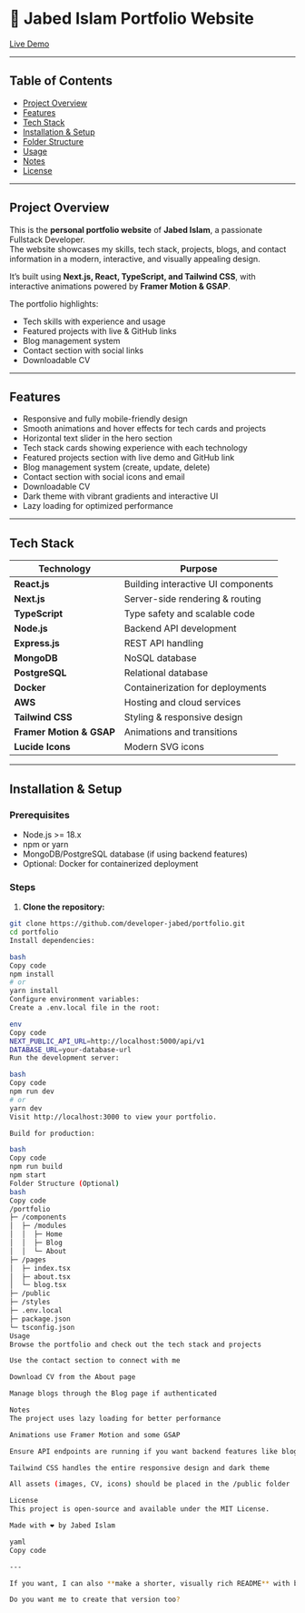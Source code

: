 # 🌟 Jabed Islam Portfolio Website

[Live Demo](https://jabed-portfolio-app.vercel.app)

---

## Table of Contents
- [Project Overview](#project-overview)
- [Features](#features)
- [Tech Stack](#tech-stack)
- [Installation & Setup](#installation--setup)
- [Folder Structure](#folder-structure)
- [Usage](#usage)
- [Notes](#notes)
- [License](#license)

---

## Project Overview

This is the **personal portfolio website** of **Jabed Islam**, a passionate Fullstack Developer.  
The website showcases my skills, tech stack, projects, blogs, and contact information in a modern, interactive, and visually appealing design.  

It’s built using **Next.js, React, TypeScript, and Tailwind CSS**, with interactive animations powered by **Framer Motion & GSAP**.  

The portfolio highlights:

- Tech skills with experience and usage
- Featured projects with live & GitHub links
- Blog management system
- Contact section with social links
- Downloadable CV

---

## Features

- Responsive and fully mobile-friendly design
- Smooth animations and hover effects for tech cards and projects
- Horizontal text slider in the hero section
- Tech stack cards showing experience with each technology
- Featured projects section with live demo and GitHub link
- Blog management system (create, update, delete)
- Contact section with social icons and email
- Downloadable CV
- Dark theme with vibrant gradients and interactive UI
- Lazy loading for optimized performance

---

## Tech Stack

| Technology | Purpose |
|------------|---------|
| **React.js** | Building interactive UI components |
| **Next.js** | Server-side rendering & routing |
| **TypeScript** | Type safety and scalable code |
| **Node.js** | Backend API development |
| **Express.js** | REST API handling |
| **MongoDB** | NoSQL database |
| **PostgreSQL** | Relational database |
| **Docker** | Containerization for deployments |
| **AWS** | Hosting and cloud services |
| **Tailwind CSS** | Styling & responsive design |
| **Framer Motion & GSAP** | Animations and transitions |
| **Lucide Icons** | Modern SVG icons |

---

## Installation & Setup

### Prerequisites

- Node.js >= 18.x
- npm or yarn
- MongoDB/PostgreSQL database (if using backend features)
- Optional: Docker for containerized deployment

### Steps

1. **Clone the repository:**
```bash
git clone https://github.com/developer-jabed/portfolio.git
cd portfolio
Install dependencies:

bash
Copy code
npm install
# or
yarn install
Configure environment variables:
Create a .env.local file in the root:

env
Copy code
NEXT_PUBLIC_API_URL=http://localhost:5000/api/v1
DATABASE_URL=your-database-url
Run the development server:

bash
Copy code
npm run dev
# or
yarn dev
Visit http://localhost:3000 to view your portfolio.

Build for production:

bash
Copy code
npm run build
npm start
Folder Structure (Optional)
bash
Copy code
/portfolio
├─ /components
│  ├─ /modules
│  │  ├─ Home
│  │  ├─ Blog
│  │  └─ About
├─ /pages
│  ├─ index.tsx
│  ├─ about.tsx
│  └─ blog.tsx
├─ /public
├─ /styles
├─ .env.local
├─ package.json
└─ tsconfig.json
Usage
Browse the portfolio and check out the tech stack and projects

Use the contact section to connect with me

Download CV from the About page

Manage blogs through the Blog page if authenticated

Notes
The project uses lazy loading for better performance

Animations use Framer Motion and some GSAP

Ensure API endpoints are running if you want backend features like blogs

Tailwind CSS handles the entire responsive design and dark theme

All assets (images, CV, icons) should be placed in the /public folder

License
This project is open-source and available under the MIT License.

Made with ❤️ by Jabed Islam

yaml
Copy code

---

If you want, I can also **make a shorter, visually rich README** with badges for GitHub stars, NPM version, Twitter, and LinkedIn that looks **super professional for GitHub**.  

Do you want me to create that version too?